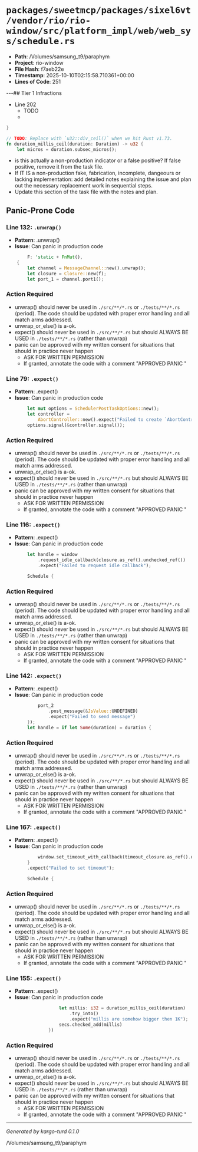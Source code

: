 # `packages/sweetmcp/packages/sixel6vt/vendor/rio/rio-window/src/platform_impl/web/web_sys/schedule.rs`

- **Path**: /Volumes/samsung_t9/paraphym
- **Project**: rio-window
- **File Hash**: f7aeb22e  
- **Timestamp**: 2025-10-10T02:15:58.710361+00:00  
- **Lines of Code**: 251

---## Tier 1 Infractions 


- Line 202
  - TODO
  - 

```rust
}

// TODO: Replace with `u32::div_ceil()` when we hit Rust v1.73.
fn duration_millis_ceil(duration: Duration) -> u32 {
    let micros = duration.subsec_micros();
```

- is this actually a non-production indicator or a false positive? If false positive, remove it from the task file.
- If IT IS a non-production fake, fabrication, incomplete, dangeours or lacking implementation: add detailed notes explaining the issue and plan out the necessary replacement work in sequential steps. 
- Update this section of the task file with the notes and plan.

## Panic-Prone Code


### Line 132: `.unwrap()`

- **Pattern**: .unwrap()
- **Issue**: Can panic in production code

```rust
        F: 'static + FnMut(),
    {
        let channel = MessageChannel::new().unwrap();
        let closure = Closure::new(f);
        let port_1 = channel.port1();
```

### Action Required

- unwrap() should never be used in `./src/**/*.rs` or `./tests/**/*.rs` (period). The code should be updated with proper error handling and all match arms addressed.
- unwrap_or_else() is a-ok. 
- expect() should never be used in `./src/**/*.rs` but should ALWAYS BE USED in `./tests/**/*.rs` (rather than unwrap)
- panic can be approved with my written consent for situations that should in practice never happen  
  - ASK FOR WRITTEN PERMISSION
  - If granted, annotate the code with a comment "APPROVED PANIC "


### Line 79: `.expect()`

- **Pattern**: .expect()
- **Issue**: Can panic in production code

```rust
        let mut options = SchedulerPostTaskOptions::new();
        let controller =
            AbortController::new().expect("Failed to create `AbortController`");
        options.signal(&controller.signal());

```

### Action Required

- unwrap() should never be used in `./src/**/*.rs` or `./tests/**/*.rs` (period). The code should be updated with proper error handling and all match arms addressed.
- unwrap_or_else() is a-ok. 
- expect() should never be used in `./src/**/*.rs` but should ALWAYS BE USED in `./tests/**/*.rs` (rather than unwrap)
- panic can be approved with my written consent for situations that should in practice never happen  
  - ASK FOR WRITTEN PERMISSION
  - If granted, annotate the code with a comment "APPROVED PANIC "


### Line 116: `.expect()`

- **Pattern**: .expect()
- **Issue**: Can panic in production code

```rust
        let handle = window
            .request_idle_callback(closure.as_ref().unchecked_ref())
            .expect("Failed to request idle callback");

        Schedule {
```

### Action Required

- unwrap() should never be used in `./src/**/*.rs` or `./tests/**/*.rs` (period). The code should be updated with proper error handling and all match arms addressed.
- unwrap_or_else() is a-ok. 
- expect() should never be used in `./src/**/*.rs` but should ALWAYS BE USED in `./tests/**/*.rs` (rather than unwrap)
- panic can be approved with my written consent for situations that should in practice never happen  
  - ASK FOR WRITTEN PERMISSION
  - If granted, annotate the code with a comment "APPROVED PANIC "


### Line 142: `.expect()`

- **Pattern**: .expect()
- **Issue**: Can panic in production code

```rust
            port_2
                .post_message(&JsValue::UNDEFINED)
                .expect("Failed to send message")
        });
        let handle = if let Some(duration) = duration {
```

### Action Required

- unwrap() should never be used in `./src/**/*.rs` or `./tests/**/*.rs` (period). The code should be updated with proper error handling and all match arms addressed.
- unwrap_or_else() is a-ok. 
- expect() should never be used in `./src/**/*.rs` but should ALWAYS BE USED in `./tests/**/*.rs` (rather than unwrap)
- panic can be approved with my written consent for situations that should in practice never happen  
  - ASK FOR WRITTEN PERMISSION
  - If granted, annotate the code with a comment "APPROVED PANIC "


### Line 167: `.expect()`

- **Pattern**: .expect()
- **Issue**: Can panic in production code

```rust
            window.set_timeout_with_callback(timeout_closure.as_ref().unchecked_ref())
        }
        .expect("Failed to set timeout");

        Schedule {
```

### Action Required

- unwrap() should never be used in `./src/**/*.rs` or `./tests/**/*.rs` (period). The code should be updated with proper error handling and all match arms addressed.
- unwrap_or_else() is a-ok. 
- expect() should never be used in `./src/**/*.rs` but should ALWAYS BE USED in `./tests/**/*.rs` (rather than unwrap)
- panic can be approved with my written consent for situations that should in practice never happen  
  - ASK FOR WRITTEN PERMISSION
  - If granted, annotate the code with a comment "APPROVED PANIC "


### Line 155: `.expect()`

- **Pattern**: .expect()
- **Issue**: Can panic in production code

```rust
                    let millis: i32 = duration_millis_ceil(duration)
                        .try_into()
                        .expect("millis are somehow bigger then 1K");
                    secs.checked_add(millis)
                })
```

### Action Required

- unwrap() should never be used in `./src/**/*.rs` or `./tests/**/*.rs` (period). The code should be updated with proper error handling and all match arms addressed.
- unwrap_or_else() is a-ok. 
- expect() should never be used in `./src/**/*.rs` but should ALWAYS BE USED in `./tests/**/*.rs` (rather than unwrap)
- panic can be approved with my written consent for situations that should in practice never happen  
  - ASK FOR WRITTEN PERMISSION
  - If granted, annotate the code with a comment "APPROVED PANIC "

---

*Generated by kargo-turd 0.1.0*

/Volumes/samsung_t9/paraphym